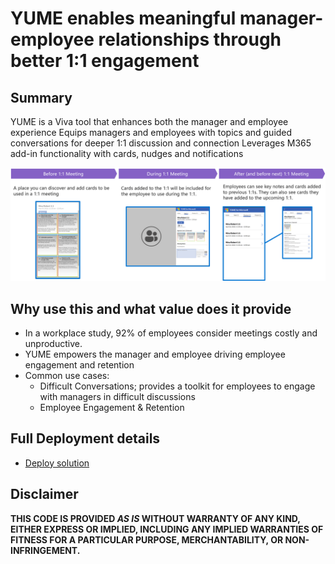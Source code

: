 # YUME enables meaningful manager-employee relationships through better 1:1 engagement


## Summary
YUME is a Viva tool that enhances both the manager and employee experience
Equips managers and employees with topics and guided conversations for deeper 1:1 discussion and connection
Leverages M365 add-in functionality with cards, nudges and notifications

![YUME Meeting Flow](./assets/samplescreenshots.png)

## Why use this and what value does it provide
- In a workplace study, 92% of employees consider meetings costly and unproductive. 
- YUME empowers the manager and employee driving employee engagement and retention
- Common use cases:
    - Difficult Conversations; provides a toolkit for employees to engage with managers in difficult discussions
    - Employee Engagement & Retention

## Full Deployment details

- [Deploy solution](https://docs.microsoft.com/en-us/viva/solutions/Yume) 


## Disclaimer

**THIS CODE IS PROVIDED *AS IS* WITHOUT WARRANTY OF ANY KIND, EITHER EXPRESS OR IMPLIED, INCLUDING ANY IMPLIED WARRANTIES OF FITNESS FOR A PARTICULAR PURPOSE, MERCHANTABILITY, OR NON-INFRINGEMENT.**
